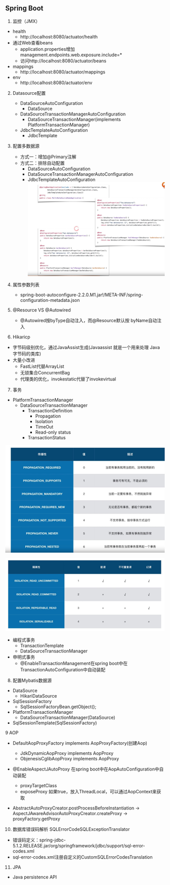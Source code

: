 ## Spring Boot

1. 监控（JMX）
- health
    - http://localhost:8080/actuator/health
- 通过Web查看beans
    - application.properties增加management.endpoints.web.exposure.include=*
    - 访问http://localhost:8080/actuator/beans
- mappings
    - http://localhost:8080/actuator/mappings
- env
    - http://localhost:8080/actuator/env

2. Datasource配置
    - DataSourceAutoConfiguration
        - DataSource
    - DataSourceTransactionManagerAutoConfiguration
        - DataSourceTransactionManager(implements PlatformTransactionManager)
    - JdbcTemplateAutoConfiguration
        - JdbcTemplate
    
3. 配置多数据源
    - 方式一：增加@Primary注解
    - 方式二：排除自动配置
        - DataSourceAutoConfiguration
        - DataSourceTransactionManagerAutoConfiguration
        - JdbcTemplateAutoConfiguration
![配置多数据源](pic/配置多数据源.JPG)
    
4. 属性参数列表
    - spring-boot-autoconfigure-2.2.0.M1.jar!/META-INF/spring-configuration-metadata.json

5. @Resource VS @Autowired
    - @Autowired按byType自动注入，而@Resource默认按 byName自动注入
    
6. Hikaricp
- 字节码级别优化，通过JavaAssist生成(Javaassist 就是一个用来处理 Java 字节码的类库)
- 大量小改进
    - FastList代替ArrayList
    - 无锁集合ConcurrentBag
    - 代理类的优化，invokestatic代替了invokevirtual
    
7. 事务
- PlatformTransactionManager
    - DataSourceTransactionManager
        - TransactionDefinition
            - Propagation
            - Isolation
            - TimeOut
            - Read-only status
        - TransactionStatus
        
![事务传播特性](pic/事务传播特性.JPG)
    
![事务隔离特性](pic/事务隔离特性.JPG)

- 编程式事务
    - TransactionTemplate
    - DataSourceTransactionManager
- 申明式事务
    - @EnableTransactionManagement在spring boot中在TransactionAutoConfiguration中自动装配


8. 配置Mybatis数据源
- DataSource
    - HikariDataSource
- SqlSessionFactory
    - SqlSessionFactoryBean.getObject();
- PlatformTransactionManager
    - DataSourceTransactionManager(DataSource)
- SqlSessionTemplate(SqlSessionFactory)

9 AOP
- DefaultAopProxyFactory implements AopProxyFactory(创建Aop)
    - JdkDynamicAopProxy implements AopProxy
    - ObjenesisCglibAopProxy implements AopProxy
    
- @EnableAspectJAutoProxy 在spring boot中在AopAutoConfiguration中自动装配
    - proxyTargetClass
    - exposeProxy 如果true，放入ThreadLocal，可以通过AopContext来获取
    
- AbstractAutoProxyCreator.postProcessBeforeInstantiation -> AspectJAwareAdvisorAutoProxyCreator.createProxy -> proxyFactory.getProxy

10. 数据库错误码解析 SQLErrorCodeSQLExceptionTranslator
- 错误码定义：spring-jdbc-5.1.2.RELEASE.jar/org/springframework/jdbc/support/sql-error-codes.xml
- sql-error-codes.xml注册自定义的CustomSQLErrorCodesTranslation


11. JPA
- Java persistence API






